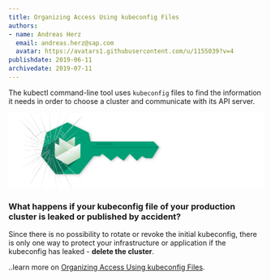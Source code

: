 ```yaml
---
title: Organizing Access Using kubeconfig Files
authors: 
- name: Andreas Herz
  email: andreas.herz@sap.com
  avatar: https://avatars1.githubusercontent.com/u/1155039?v=4
publishdate: 2019-06-11
archivedate: 2019-07-11
---
```


The kubectl command-line tool uses `kubeconfig` files to find the information it needs in order to choose a cluster and 
communicate with its API server.

![teaser](./images/teaser-1.svg)


### What happens if your kubeconfig file of your production cluster is leaked or published by accident?

Since there is no possibility to rotate or revoke the initial kubeconfig, there is only one 
way to protect your infrastructure or application if the kubeconfig has leaked - **delete the cluster**.



..learn more on [Organizing Access Using kubeconfig Files](https://github.com/gardener/documentation/blob/master/website/documentation/guides/client_tools/working-with-kubeconfig/_index.md).

